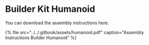 # Builder Kit Humanoid

You can download the assembly instructions here.

{% file src="../../.gitbook/assets/humanoid.pdf" caption="Assembly Instructions Builder Humanoid" %}



